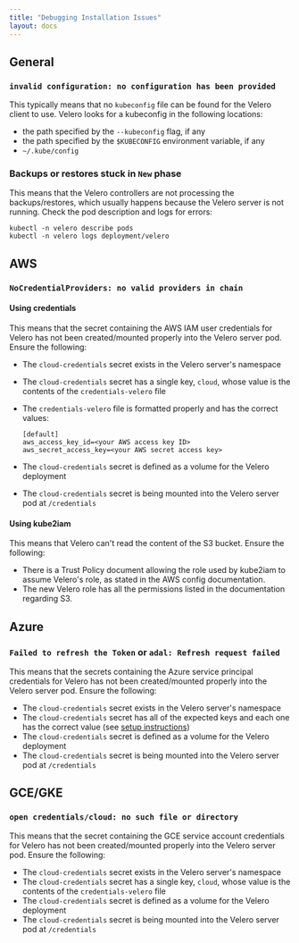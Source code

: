 ```yaml
---
title: "Debugging Installation Issues"
layout: docs
---
```


## General

### `invalid configuration: no configuration has been provided`
This typically means that no `kubeconfig` file can be found for the Velero client to use. Velero looks for a kubeconfig in the
following locations:
* the path specified by the `--kubeconfig` flag, if any
* the path specified by the `$KUBECONFIG` environment variable, if any
* `~/.kube/config`

### Backups or restores stuck in `New` phase
This means that the Velero controllers are not processing the backups/restores, which usually happens because the Velero server is not running. Check the pod description and logs for errors:
```
kubectl -n velero describe pods
kubectl -n velero logs deployment/velero
```


## AWS

### `NoCredentialProviders: no valid providers in chain`

#### Using credentials
This means that the secret containing the AWS IAM user credentials for Velero has not been created/mounted properly
into the Velero server pod. Ensure the following:

* The `cloud-credentials` secret exists in the Velero server's namespace
* The `cloud-credentials` secret has a single key, `cloud`, whose value is the contents of the `credentials-velero` file
* The `credentials-velero` file is formatted properly and has the correct values:

    ```
    [default]
    aws_access_key_id=<your AWS access key ID>
    aws_secret_access_key=<your AWS secret access key>
    ```

* The `cloud-credentials` secret is defined as a volume for the Velero deployment
* The `cloud-credentials` secret is being mounted into the Velero server pod at `/credentials`

#### Using kube2iam
This means that Velero can't read the content of the S3 bucket. Ensure the following:

* There is a Trust Policy document allowing the role used by kube2iam to assume Velero's role, as stated in the AWS config documentation.
* The new Velero role has all the permissions listed in the documentation regarding S3.


## Azure

### `Failed to refresh the Token` or `adal: Refresh request failed`
This means that the secrets containing the Azure service principal credentials for Velero has not been created/mounted
properly into the Velero server pod. Ensure the following:

* The `cloud-credentials` secret exists in the Velero server's namespace
* The `cloud-credentials` secret has all of the expected keys and each one has the correct value (see [setup instructions][0])
* The `cloud-credentials` secret is defined as a volume for the Velero deployment
* The `cloud-credentials` secret is being mounted into the Velero server pod at `/credentials`


## GCE/GKE

### `open credentials/cloud: no such file or directory`
This means that the secret containing the GCE service account credentials for Velero has not been created/mounted properly
into the Velero server pod. Ensure the following:

* The `cloud-credentials` secret exists in the Velero server's namespace
* The `cloud-credentials` secret has a single key, `cloud`, whose value is the contents of the `credentials-velero` file
* The `cloud-credentials` secret is defined as a volume for the Velero deployment
* The `cloud-credentials` secret is being mounted into the Velero server pod at `/credentials`

[0]: azure-config.md#create-service-principal
